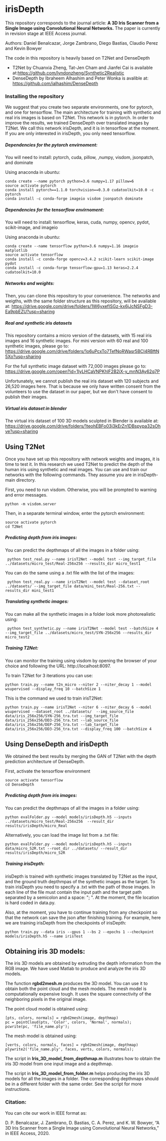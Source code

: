 # irisDepth
This repository corresponds to the journal article:
**A 3D Iris Scanner from a Single Image using Convolutional Neural Networks.**
The paper is currently in revision stage at IEEE Access journal.

Authors: Daniel Benalcazar, Jorge Zambrano, Diego Bastias, Claudio Perez and Kevin Bowyer

The code in this repository is heavily based on T2Net and DenseDepth
  - T2Net by Chuanxia Zheng, Tat-Jen Cham and Jianfei Cai is available at:https://github.com/lyndonzheng/Synthetic2Realistic
  - DenseDepth by Ibraheem Alhashim and Peter Wonka is avalible at: https://github.com/ialhashim/DenseDepth

### Installing the repository
We suggest that you create two separate environments, one for pytorch, and one for tensorflow. The main architecture for training with synthetic and real iris images is based on T2Net. This network is in pytorch. In order to improve the results, we trained DenseDepth over translated images by T2Net. We call this network irisDepth, and it is in tensorflow at the moment. If you are only interested in irisDepth, you only need tensorflow.

##### Dependencies for the pytorch envirnoment:
You will need to install: pytorch, cuda, pillow, ,numpy, visdom, jsonpatch, and dominate

Using anaconda in ubuntu:
```
conda create --name pytorch python=3.6 numpy=1.17 pillow=6
source activate pytorch
conda install pytorch==1.1.0 torchvision==0.3.0 cudatoolkit=10.0 -c pytorch
conda install -c conda-forge imageio visdom jsonpatch dominate
```

##### Dependencies for the tensorflow envirnoment:
You will need to install: tensorflow, keras, cuda, numpy, opencv,  pydot, scikit-image, and imageio 

Using anaconda in ubuntu:
```
conda create --name tensorflow python=3.6 numpy=1.16 imageio matplotlib
source activate tensorflow
conda install -c conda-forge opencv=3.4.2 scikit-learn scikit-image pydot
conda install -c conda-forge tensorflow-gpu=1.13 keras=2.2.4 cudatoolkit=10.0
```

##### Networks and weights:
Then, you can clone this repository to your convenience. The networks and weigths, with the same folder structure as this repository, will be available at:
https://drive.google.com/drive/folders/1W6yxefISGz-kx6jJcNSFgD3-Ea9pbEZU?usp=sharing

##### Real and synthetic iris datasets
This repository contains a micro version of the datasets, with 15 real iris images and 16 synthetic images. For mini version with 60 real and 100 synthetic images, please go to:
https://drive.google.com/drive/folders/1o6uPcxTo7TefNoRWasr5BCI4RBftN5Xo?usp=sharing

For the full synthetic image dataset with 72,000 images please go to:
https://drive.google.com/open?id=1IyLHCaVNPKhlF2B2iX-y_mnN3Ay62q7P

Unfortunately, we cannot publish the real iris dataset with 120 subjects and 26,520 images here. That is because we only have written consent from the volunteers to use the dataset in our paper, but we don't have consent to publish their images.  

##### Virtual iris dataset in blender
The virtual iris dataset of 100 3D models sculpted in Blender is available at:
https://drive.google.com/drive/folders/1teohEBFo03j3kErZn1DBspypa32sOhve?usp=sharing


## Using T2Net
Once you have set up this repository with network weights and images, it is time to test it. In this research we used T2Net to predict the depth of the human iris using synthetic and real images. You can use and train our networks with the following commands. They assume you are in irisDepth-main directory.

First, you need to run visdom. Otherwise, you will be prompted to warning and error messages.
```
python -m visdom.server
```
Then, in a separate terminal window, enter the pytorch environment:
```
source activate pytorch
cd T2Net
```

##### Predicting depth from iris images:
You can predict the depthmaps of all the images in a folder using:  
```
 python test_real.py --name irisT2Net --model test --img_target_file ../datasets/micro_test/Real-256x256 --results_dir micro_test1
```
You can do the same using a .txt file with the list of the images:  
```
 python test_real.py --name irisT2Net --model test --dataset_root ../datasets/ --img_target_file data/mini_test/Real-256.txt --results_dir mini_test1
```

##### Translating synthetic images:
You can make all the synthetic images in a folder look more photorealistic using:  
```
 python test_synthetic.py --name irisT2Net --model test --batchSize 4 --img_target_file ../datasets/micro_test/SYN-256x256 --results_dir micro_test2
```

##### Training T2Net:
You can monitor the training using visdom by opening the browser of your choice and following the URL: http://localhost:8097.

To train T2Net for 3 iterations you can use:
```
python train.py --name t2n_micro --niter 2 --niter_decay 1 --model wsupervised --display_freq 10 --batchSize 1
```

This is the command we used to train irisT2Net:
```
python train.py --name irisT2Net --niter 6 --niter_decay 6 --model wsupervised --dataset_root ../datasets/  --img_source_file data/iris_256x256/SYN-256_tra.txt --img_target_file data/iris_256x256/DD3-256_tra.txt --lab_source_file data/iris_256x256/DEP-256_tra.txt --lab_target_file data/iris_256x256/DD3-256_tra.txt --display_freq 100 --batchSize 4
```


## Using DenseDepth and irisDepth
We obtained the best results by merging the GAN of T2Net with the depth prediction architecture of DenseDepth.

First, activate the tensorflow environment
```
source activate tensorflow
cd DenseDepth
```

##### Predicting depth from iris images:
You can predict the depthmaps of all the images in a folder using:  
```
python evalFolder.py --model models/irisDepth.h5 --inputs ../datasets/micro_test/Real-256x256  --result_dir results/irisDepth/micro_Real
```

Alternatively, you can load the image list from a .txt file:
```
python evalFolder.py --model models/irisDepth.h5 --inputs data/micro_S2R.txt --root_dir ../datasets/ --result_dir results/irisDepth/micro_S2R
```

##### Training irisDepth:
irisDepth is trained with synthetic images translated by T2Net as the input, and the ground truth depthmpas of the synthetic images as the target. To train irisDepth you need to specify a .txt with the path of those images. In each line of the file must contain the input path and the target path separated by a semicolon and a space: "; ". At the moment, the file location is hard coded in data.py.

Also, at the moment, you have to continue training from any checkpoint so that the network can save the json after finishing training. For example, here we are training irisDepth from the checkpoints of irisDepth:  
```
python train.py --data iris --gpus 1 --bs 2 --epochs 1 --checkpoint models/irisDepth.h5 --name irisTest
```


## Obtaining iris 3D models:
The iris 3D models are obtained by extruding the depth information from the RGB image. We have used Matlab to produce and analyze the iris 3D models.


The function **rgbd2mesh.m** produces the 3D model. You can use it to obtain both the point cloud and the mesh models. The mesh model is computationally expensive tough. It uses the square connectivity of the neighboring pixels in the original image.

The point cloud model is obtained using:
```
[pts, colors, normals] = rgbd2mesh(image, depthmap)
pc = pointCloud(pts, 'Color', colors, 'Normal', normals);
pcwrite(pc, 'file_name.ply');
```

The mesh model is obtained using:
```
[verts, colors, normals, faces] = rgbd2mesh(image, depthmap)
plywrite2('file_name.ply', faces, verts, colors, normals);
```

The script in **Iris_3D_model_from_depthmap.m** illustrates how to obtain the iris 3D model from one input image and a depthmap.

The script in **Iris_3D_model_from_folder.m** helps producing the iris 3D models for all the images in a folder. The corresponding depthmaps should be in a different folder with the same order. See the script for more instructions.


### Citation:
You can cite our work in IEEE format as:

D. P. Benalcazar, J. Zambrano, D. Bastias, C. A. Perez, and K. W. Bowyer, “A 3D Iris Scanner from a Single Image using Convolutional Neural Networks,” in IEEE Access, 2020.
